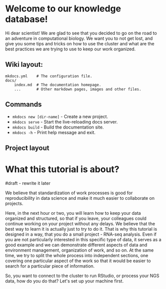 # Welcome to our knowledge database!

Hi dear scientist! We are glad to see that you decided to go on the road to an adventure in computational biology. We want you to not get lost, and give you some tips and tricks on how to use the cluster and what are the best practices we are trying to use to keep our work organized.

## Wiki layout:

    mkdocs.yml    # The configuration file.
    docs/
        index.md  # The documentation homepage.
        ...       # Other markdown pages, images and other files.





## Commands

* `mkdocs new [dir-name]` - Create a new project.
* `mkdocs serve` - Start the live-reloading docs server.
* `mkdocs build` - Build the documentation site.
* `mkdocs -h` - Print help message and exit.

## Project layout



# What this tutorial is about?

#draft - rewrite it later



We believe that standardization of work processes is good for reproducibility in data science and make it much easier to collaborate on projects.

Here, in the next hour or two, you will learn how to keep your data organized and structured, so that if you leave, your colleagues could continue working on your project without any delays. We believe that the best way to learn it is actually just to try to do it. That is why this tutorial is designed in a way, that you do a small project - RNA-seq analysis. Even if you are not particularly interested in this specific type of data, it serves as a good example and we can demonstrate different aspects of data and environment management, organization of work, and so on. At the same time, we try to split the whole process into independent sections, one covering one particular aspect of the work so that it would be easier to search for a particular piece of information.

So, you want to connect to the cluster to run RStudio, or process your NGS data, how do you do that? Let's set up your machine first.

